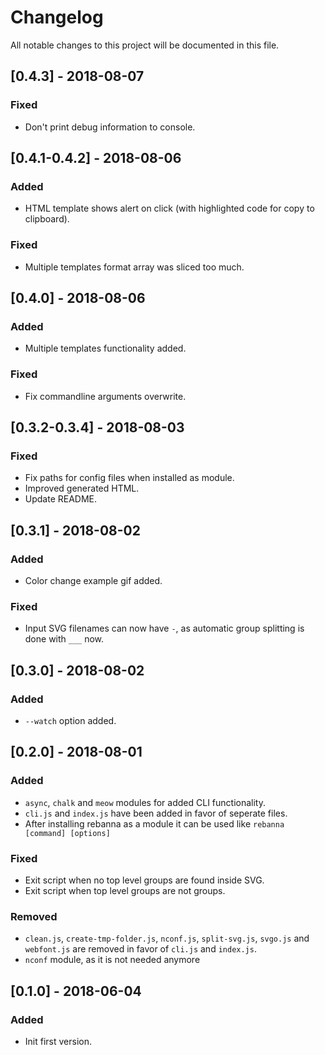 # Changelog
All notable changes to this project will be documented in this file.

## [0.4.3] - 2018-08-07
### Fixed
- Don't print debug information to console.

## [0.4.1-0.4.2] - 2018-08-06
### Added
- HTML template shows alert on click (with highlighted code for copy to clipboard).

### Fixed
- Multiple templates format array was sliced too much.

## [0.4.0] - 2018-08-06
### Added
- Multiple templates functionality added.

### Fixed
- Fix commandline arguments overwrite.

## [0.3.2-0.3.4] - 2018-08-03
### Fixed
- Fix paths for config files when installed as module.
- Improved generated HTML.
- Update README.

## [0.3.1] - 2018-08-02
### Added
- Color change example gif added.

### Fixed
- Input SVG filenames can now have `-`, as automatic group splitting is done with `___` now.

## [0.3.0] - 2018-08-02
### Added
- `--watch` option added.

## [0.2.0] - 2018-08-01
### Added
- `async`, `chalk` and `meow` modules for added CLI functionality.
- `cli.js` and `index.js` have been added in favor of seperate files.
- After installing rebanna as a module it can be used like `rebanna [command] [options]`

### Fixed
- Exit script when no top level groups are found inside SVG.
- Exit script when top level groups are not groups.

### Removed
- `clean.js`, `create-tmp-folder.js`, `nconf.js`, `split-svg.js`, `svgo.js` and `webfont.js` are removed in favor of `cli.js` and `index.js`.
- `nconf` module, as it is not needed anymore

## [0.1.0] - 2018-06-04
### Added
- Init first version.
